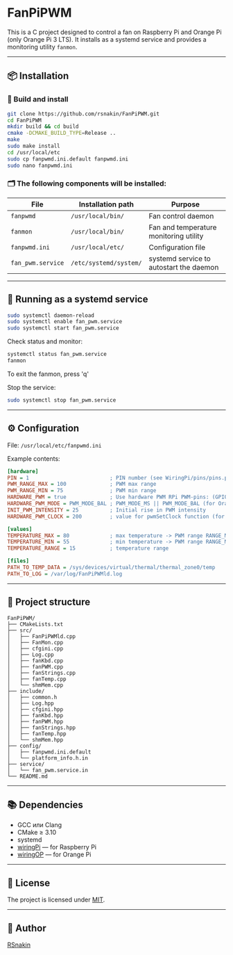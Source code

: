 # FanPiPWM

This is a C project designed to control a fan on Raspberry Pi and Orange Pi (only Orange Pi 3 LTS). It installs as a systemd service and provides a monitoring utility `fanmon`.

---

## 📦 Installation

### 🔧 Build and install

```bash
git clone https://github.com/rsnakin/FanPiPWM.git
cd FanPiPWM
mkdir build && cd build
cmake -DCMAKE_BUILD_TYPE=Release ..
make
sudo make install
cd /usr/local/etc
sudo cp fanpwmd.ini.default fanpwmd.ini
sudo nano fanpwmd.ini
```

### 🗂 The following components will be installed:

| File              | Installation path          | Purpose                                 |
|-------------------|----------------------------|-----------------------------------------|
| `fanpwmd`         | `/usr/local/bin/`          | Fan control daemon                      |
| `fanmon`          | `/usr/local/bin/`          | Fan and temperature monitoring utility  |
| `fanpwmd.ini`     | `/usr/local/etc/`          | Configuration file                      |
| `fan_pwm.service` | `/etc/systemd/system/`     | systemd service to autostart the daemon |

---

## 🔌 Running as a systemd service

```bash
sudo systemctl daemon-reload
sudo systemctl enable fan_pwm.service
sudo systemctl start fan_pwm.service
```

Check status and monitor:

```bash
systemctl status fan_pwm.service
fanmon
```
To exit the fanmon, press 'q'

Stop the service:

```bash
sudo systemctl stop fan_pwm.service
```

---

## ⚙️ Configuration

File: `/usr/local/etc/fanpwmd.ini`

Example contents:

```ini
[hardware]
PIN = 1                          ; PIN number (see WiringPi/pins/pins.pdf or use `gpio readall` command)
PWM_RANGE_MAX = 100              ; PWM max range
PWM_RANGE_MIN = 75               ; PWM min range
HARDWARE_PWM = true              ; Use hardware PWM RPi PWM-pins: (GPIO12(PIN: 26), GPIO18(PIN 1), GPIO13(PIN 23), GPIO19(PIN 24))
HARDWARE_PWM_MODE = PWM_MODE_BAL ; PWM_MODE_MS || PWM_MODE_BAL (for Orange PI it does not work)
INIT_PWM_INTENSITY = 25          ; Initial rise in PWM intensity
HARDWARE_PWM_CLOCK = 200         ; value for pwmSetClock function (for Orange PI it does not work)

[values]
TEMPERATURE_MAX = 80             ; max temperature -> PWM range RANGE_MAX
TEMPERATURE_MIN = 55             ; min temperature -> PWM range RANGE_MIN
TEMPERATURE_RANGE = 15           ; temperature range

[files]
PATH_TO_TEMP_DATA = /sys/devices/virtual/thermal/thermal_zone0/temp
PATH_TO_LOG = /var/log/FanPiPWMld.log
```

---

## 🧾 Project structure

```
FanPiPWM/
├── CMakeLists.txt
├── src/
│   ├── FanPiPWMld.cpp
│   ├── FanMon.cpp
│   ├── cfgini.cpp
│   ├── Log.cpp
│   ├── fanKbd.cpp
│   ├── fanPWM.cpp
│   ├── fanStrings.cpp
│   ├── fanTemp.cpp
│   └── shmMem.cpp
├── include/
│   ├── common.h
│   ├── Log.hpp
│   ├── cfgini.hpp
│   ├── fanKbd.hpp
│   ├── fanPWM.hpp
│   ├── fanStrings.hpp
│   ├── fanTemp.hpp
│   └── shmMem.hpp
├── config/
│   ├── fanpwmd.ini.default
│   └── platform_info.h.in
├── service/
│   └── fan_pwm.service.in
└── README.md
```

---

## 📚 Dependencies

- GCC или Clang
- CMake ≥ 3.10
- systemd
- [wiringPi](https://github.com/WiringPi/WiringPi.git) — for Raspberry Pi
- [wiringOP](https://github.com/orangepi-xunlong/wiringOP.git) — for Orange Pi

---

## 📄 License

The project is licensed under [MIT](LICENSE).

---

## 👤 Author

[RSnakin](https://github.com/rsnakin)

